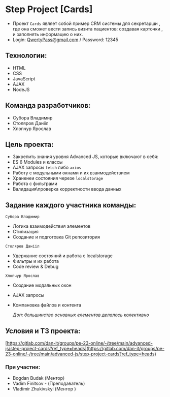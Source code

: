 # Step Project [Cards]
- Проект `Cards` являет собой пример CRM системы для секретарши , где она сможет вести запись визита пациентов: создавая карточки , и заполнять информацию о них.
- Login: QwertyPass@gmail.com / Password: 12345

## Технологии:
- HTML
- CSS
- JavaScript
- AJAX
- NodeJS


## Команда разработчиков:
- Субора Владимир
- Столяров Данііл
- Хлопчур Ярослав

## Цель проекта:
- Закрепить знания уровня Advanced JS, которые включают в себя:
- ES 6 Modules и классы
- AJAX запросы `fetch` либо `axios`
- Работу с модульными окнами и их взаимодействием
- Храненеи состояния черезе `localstorage`
- Работа с фильтрами 
- Валидация\проверка корректности ввода данных


## Задание каждого участника команды:

`Субора Владимир`
- Логика взаимодействия элементов
- Стилизация 
- Создание и подготовка Git репозитория

`Столяров Данііл`
- Удержание состояний и работа с localstorage
- Фильтры и их работа
- Code review & Debug

`Хлопчур Ярослав`
- Создание модальных окон
- AJAX запросы
- Компановка файлов и контента


   _Доп: большинство основных елементов делалось колективно_

## Условия и ТЗ проекта:
[https://gitlab.com/dan-it/groups/pe-23-online/-/tree/main/advanced-js/step-project-cards?ref_type=heads](https://gitlab.com/dan-it/groups/pe-23-online/-/tree/main/advanced-js/step-project-cards?ref_type=heads)

### При участии:
- Bogdan Budak (Ментор)
- Vadim Finitsov - (Преподаватель)
- Vladimir Zhukivskyi (Ментор )

